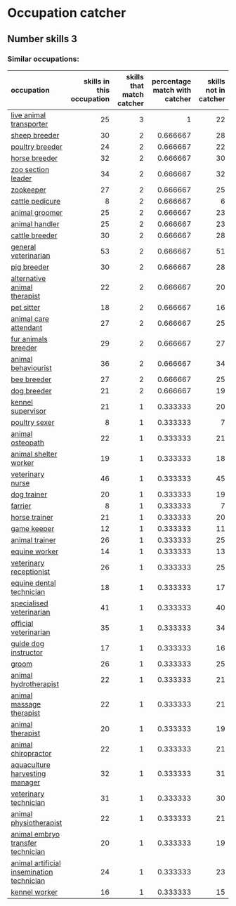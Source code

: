 # Occupation catcher
## Number skills 3
### Similar occupations:
| occupation                                                                                |   skills in this occupation |   skills that match catcher |   percentage match with catcher |   skills not in catcher |
|:------------------------------------------------------------------------------------------|----------------------------:|----------------------------:|--------------------------------:|------------------------:|
| [live animal transporter](live_animal_transporter.md)                                     |                          25 |                           3 |                        1        |                      22 |
| [sheep breeder](sheep_breeder.md)                                                         |                          30 |                           2 |                        0.666667 |                      28 |
| [poultry breeder](poultry_breeder.md)                                                     |                          24 |                           2 |                        0.666667 |                      22 |
| [horse breeder](horse_breeder.md)                                                         |                          32 |                           2 |                        0.666667 |                      30 |
| [zoo section leader](zoo_section_leader.md)                                               |                          34 |                           2 |                        0.666667 |                      32 |
| [zookeeper](zookeeper.md)                                                                 |                          27 |                           2 |                        0.666667 |                      25 |
| [cattle pedicure](cattle_pedicure.md)                                                     |                           8 |                           2 |                        0.666667 |                       6 |
| [animal groomer](animal_groomer.md)                                                       |                          25 |                           2 |                        0.666667 |                      23 |
| [animal handler](animal_handler.md)                                                       |                          25 |                           2 |                        0.666667 |                      23 |
| [cattle breeder](cattle_breeder.md)                                                       |                          30 |                           2 |                        0.666667 |                      28 |
| [general veterinarian](general_veterinarian.md)                                           |                          53 |                           2 |                        0.666667 |                      51 |
| [pig breeder](pig_breeder.md)                                                             |                          30 |                           2 |                        0.666667 |                      28 |
| [alternative animal therapist](alternative_animal_therapist.md)                           |                          22 |                           2 |                        0.666667 |                      20 |
| [pet sitter](pet_sitter.md)                                                               |                          18 |                           2 |                        0.666667 |                      16 |
| [animal care attendant](animal_care_attendant.md)                                         |                          27 |                           2 |                        0.666667 |                      25 |
| [fur animals breeder](fur_animals_breeder.md)                                             |                          29 |                           2 |                        0.666667 |                      27 |
| [animal behaviourist](animal_behaviourist.md)                                             |                          36 |                           2 |                        0.666667 |                      34 |
| [bee breeder](bee_breeder.md)                                                             |                          27 |                           2 |                        0.666667 |                      25 |
| [dog breeder](dog_breeder.md)                                                             |                          21 |                           2 |                        0.666667 |                      19 |
| [kennel supervisor](kennel_supervisor.md)                                                 |                          21 |                           1 |                        0.333333 |                      20 |
| [poultry sexer](poultry_sexer.md)                                                         |                           8 |                           1 |                        0.333333 |                       7 |
| [animal osteopath](animal_osteopath.md)                                                   |                          22 |                           1 |                        0.333333 |                      21 |
| [animal shelter worker](animal_shelter_worker.md)                                         |                          19 |                           1 |                        0.333333 |                      18 |
| [veterinary nurse](veterinary_nurse.md)                                                   |                          46 |                           1 |                        0.333333 |                      45 |
| [dog trainer](dog_trainer.md)                                                             |                          20 |                           1 |                        0.333333 |                      19 |
| [farrier](farrier.md)                                                                     |                           8 |                           1 |                        0.333333 |                       7 |
| [horse trainer](horse_trainer.md)                                                         |                          21 |                           1 |                        0.333333 |                      20 |
| [game keeper](game_keeper.md)                                                             |                          12 |                           1 |                        0.333333 |                      11 |
| [animal trainer](animal_trainer.md)                                                       |                          26 |                           1 |                        0.333333 |                      25 |
| [equine worker](equine_worker.md)                                                         |                          14 |                           1 |                        0.333333 |                      13 |
| [veterinary receptionist](veterinary_receptionist.md)                                     |                          26 |                           1 |                        0.333333 |                      25 |
| [equine dental technician](equine_dental_technician.md)                                   |                          18 |                           1 |                        0.333333 |                      17 |
| [specialised veterinarian](specialised_veterinarian.md)                                   |                          41 |                           1 |                        0.333333 |                      40 |
| [official veterinarian](official_veterinarian.md)                                         |                          35 |                           1 |                        0.333333 |                      34 |
| [guide dog instructor](guide_dog_instructor.md)                                           |                          17 |                           1 |                        0.333333 |                      16 |
| [groom](groom.md)                                                                         |                          26 |                           1 |                        0.333333 |                      25 |
| [animal hydrotherapist](animal_hydrotherapist.md)                                         |                          22 |                           1 |                        0.333333 |                      21 |
| [animal massage therapist](animal_massage_therapist.md)                                   |                          22 |                           1 |                        0.333333 |                      21 |
| [animal therapist](animal_therapist.md)                                                   |                          20 |                           1 |                        0.333333 |                      19 |
| [animal chiropractor](animal_chiropractor.md)                                             |                          22 |                           1 |                        0.333333 |                      21 |
| [aquaculture harvesting manager](aquaculture_harvesting_manager.md)                       |                          32 |                           1 |                        0.333333 |                      31 |
| [veterinary technician](veterinary_technician.md)                                         |                          31 |                           1 |                        0.333333 |                      30 |
| [animal physiotherapist](animal_physiotherapist.md)                                       |                          22 |                           1 |                        0.333333 |                      21 |
| [animal embryo transfer technician](animal_embryo_transfer_technician.md)                 |                          20 |                           1 |                        0.333333 |                      19 |
| [animal artificial insemination technician](animal_artificial_insemination_technician.md) |                          24 |                           1 |                        0.333333 |                      23 |
| [kennel worker](kennel_worker.md)                                                         |                          16 |                           1 |                        0.333333 |                      15 |
